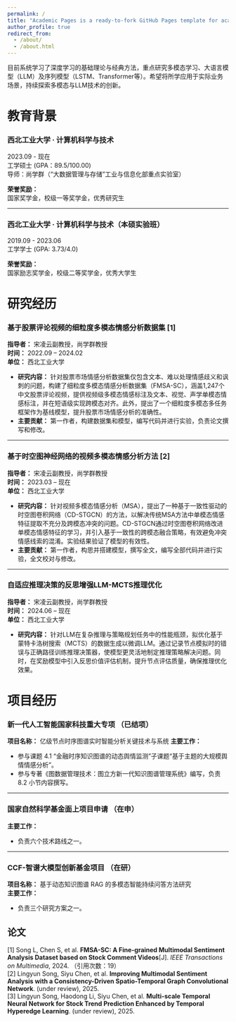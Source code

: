 ```yaml
---
permalink: /
title: "Academic Pages is a ready-to-fork GitHub Pages template for academic personal websites"
author_profile: true
redirect_from: 
  - /about/
  - /about.html
---
```


目前系统学习了深度学习的基础理论与经典方法，重点研究多模态学习、大语言模型（LLM）及序列模型（LSTM、Transformer等）。希望将所学应用于实际业务场景，持续探索多模态与LLM技术的创新。

教育背景
======
### 西北工业大学 · 计算机科学与技术  
2023.09 -  现在  
工学硕士 (GPA：89.5/100.00)  
导师：尚学群（“大数据管理与存储”工业与信息化部重点实验室）  

**荣誉奖励：**  
国家奖学金，校级一等奖学金，优秀研究生  

---

### 西北工业大学 · 计算机科学与技术（本硕实验班）  
2019.09 - 2023.06  
工学学士 (GPA: 3.73/4.0)  

**荣誉奖励：**  
国家励志奖学金，校级二等奖学金，优秀大学生  

研究经历
======

### 基于股票评论视频的细粒度多模态情感分析数据集 [1]  
**指导者：** 宋凌云副教授，尚学群教授  
**时间：** 2022.09 – 2024.02  
**单位：** 西北工业大学  

- **研究内容：** 针对股票市场情感分析数据集仅包含文本、难以处理情感歧义和讽刺的问题，构建了细粒度多模态情感分析数据集（FMSA-SC），涵盖1,247个中文股票评论视频，提供视频级多模态情感标注及文本、视觉、声学单模态情感标注，并在短语级实现跨模态对齐。此外，提出了一个细粒度多模态多任务框架作为基线模型，提升股票市场情感分析的准确性。  
- **主要贡献：** 第一作者，构建数据集和模型，编写代码并进行实验，负责论文撰写和修改。  

---

### 基于时空图神经网络的视频多模态情感分析方法 [2]  
**指导者：** 宋凌云副教授，尚学群教授  
**时间：** 2023.03 – 现在  
**单位：** 西北工业大学  

- **研究内容：** 针对视频多模态情感分析（MSA），提出了一种基于一致性驱动的时空图卷积网络（CD-STGCN）的方法，以解决传统MSA方法中单模态情感特征提取不充分及跨模态冲突的问题。CD-STGCN通过时空图卷积网络改进单模态情感特征的学习，并引入基于一致性的跨模态融合策略，有效避免冲突情感线索的混淆。实验结果验证了模型的有效性。  
- **主要贡献：** 第一作者，构思并搭建模型，撰写全文，编写全部代码并进行实验，全文校对与修改。  

---

### 自适应推理决策的反思增强LLM-MCTS推理优化  
**指导者：** 宋凌云副教授，尚学群教授  
**时间：** 2024.06 – 现在  
**单位：** 西北工业大学  

- **研究内容：** 针对LLM在复杂推理与策略规划任务中的性能瓶颈，拟优化基于蒙特卡洛树搜索（MCTS）的数据生成以微调LLM。通过记录节点模拟时的错误与正确路径训练推理决策器，使模型更灵活地制定推理策略解决问题。同时，在奖励模型中引入反思价值评估机制，提升节点评估质量，确保推理优化效果。

**项目经历**
======
### 新一代人工智能国家科技重大专项 （已结项） 
**项目名称：** 亿级节点时序图谱实时智能分析关键技术与系统 
**主要工作：**  
- 参与课题 4.1 “金融时序知识图谱的动态舆情监测”子课题“基于主题的大规模舆情情感分析”。  
- 参与专著《图数据管理技术：图立方新一代知识图谱管理系统》编写，负责 8.2 小节内容撰写。    

---

### 国家自然科学基金面上项目申请  （在申）
**主要工作：**  
- 负责六个技术路线之一。  
---

### CCF-智谱大模型创新基金项目  （在研）
**项目名称：** 基于动态知识图谱 RAG 的多模态智能持续问答方法研究  
**主要工作：**  
- 负责三个研究方案之一。



## 论文
[1] Song L, Chen S, et al. **FMSA-SC: A Fine-grained Multimodal Sentiment Analysis Dataset based on Stock Comment Videos**[J]. *IEEE Transactions on Multimedia*, 2024. （引用次数：19）  
[2] Lingyun Song, Siyu Chen, et al. **Improving Multimodal Sentiment Analysis with a Consistency-Driven Spatio-Temporal Graph Convolutional Network**.  (under review), 2025.  
[3] Lingyun Song, Haodong Li, Siyu Chen, et al. **Multi-scale Temporal Neural Network for Stock Trend Prediction Enhanced by Temporal Hyperedge Learning**. (under review), 2025.  
